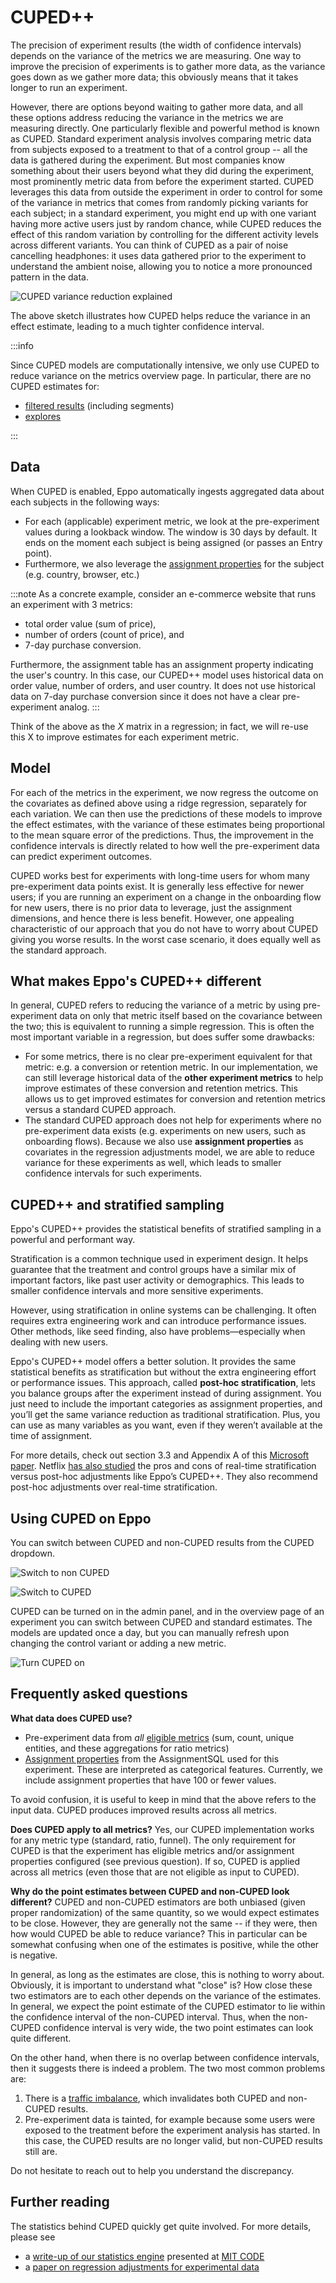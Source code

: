 # CUPED++

The precision of experiment results (the width of confidence intervals) depends on the variance of the metrics we are measuring. One way to improve the precision of experiments is to gather more data, as the variance goes down as we gather more data; this obviously means that it takes longer to run an experiment.

However, there are options beyond waiting to gather more data, and all these options address reducing the variance in the metrics we are measuring directly. One particularly flexible and powerful method is known as CUPED. Standard experiment analysis involves comparing metric data from subjects exposed to a treatment to that of a control group -- all the data is gathered during the experiment. But most companies know something about their users beyond what they did during the experiment, most prominently metric data from before the experiment started. CUPED leverages this data from outside the experiment in order to control for some of the variance in metrics that comes from randomly picking variants for each subject; in a standard experiment, you might end up with one variant having more active users just by random chance, while CUPED reduces the effect of this random variation by controlling for the different activity levels across different variants. You can think of CUPED as a pair of noise cancelling headphones: it uses data gathered prior to the experiment to understand the ambient noise, allowing you to notice a more pronounced pattern in the data.

![CUPED variance reduction explained](/img/measuring-experiments/cuped-variance-plot.png)

The above sketch illustrates how CUPED helps reduce the variance in an effect estimate, leading to a much tighter confidence interval.

:::info

Since CUPED models are computationally intensive, we only use CUPED to reduce variance on the metrics overview page. In particular, there are no CUPED estimates for:

- [filtered results](https://docs.geteppo.com/experiment-analysis/deep-dive/segments/) (including segments)
- [explores](https://docs.geteppo.com/experiment-analysis/deep-dive/explores)

:::

## Data

When CUPED is enabled, Eppo automatically ingests aggregated data about each subjects in the following ways:

- For each (applicable) experiment metric, we look at the pre-experiment values during a lookback window. The window is 30 days by default. It ends on the moment each subject is being assigned (or passes an Entry point).
- Furthermore, we also leverage the [assignment properties](/data-management/definitions/properties) for the subject (e.g. country, browser, etc.)

:::note
As a concrete example, consider an e-commerce website that runs an experiment with 3 metrics:

- total order value (sum of price),
- number of orders (count of price), and
- 7-day purchase conversion.

Furthermore, the assignment table has an assignment property indicating the user's country. In this case, our CUPED++ model uses historical data on order value, number of orders, and user country. It does not use historical data on 7-day purchase conversion since it does not have a clear pre-experiment analog.
:::

Think of the above as the $X$ matrix in a regression; in fact, we will re-use this X to improve estimates for each experiment metric.

## Model

For each of the metrics in the experiment, we now regress the outcome on the covariates as defined above using a ridge regression, separately for each variation.
We can then use the predictions of these models to improve the effect estimates, with the variance of these estimates being proportional to the mean square error of the predictions.
Thus, the improvement in the confidence intervals is directly related to how well the pre-experiment data can predict experiment outcomes.

CUPED works best for experiments with long-time users for whom many pre-experiment data points exist. It is generally less effective for newer users; if you are running an experiment on a change in the onboarding flow for new users, there is no prior data to leverage, just the assignment dimensions, and hence there is less benefit. However, one appealing characteristic of our approach that you do not have to worry about CUPED giving you worse results. In the worst case scenario, it does equally well as the standard approach.

## What makes Eppo's CUPED++ different

In general, CUPED refers to reducing the variance of a metric by using pre-experiment data on only that metric itself based on the covariance between the two; this is equivalent to running a simple regression.
This is often the most important variable in a regression, but does suffer some drawbacks:

- For some metrics, there is no clear pre-experiment equivalent for that metric: e.g. a conversion or retention metric.
  In our implementation, we can still leverage historical data of the **other experiment metrics** to help improve estimates of these conversion and retention metrics.
  This allows us to get improved estimates for conversion and retention metrics versus a standard CUPED approach.
- The standard CUPED approach does not help for experiments where no pre-experiment data exists (e.g. experiments on new users, such as onboarding flows).
  Because we also use **assignment properties** as covariates in the regression adjustments model, we are able to reduce variance for these experiments as well, which leads to smaller confidence intervals for such experiments.

## CUPED++ and stratified sampling

Eppo's CUPED++ provides the statistical benefits of stratified sampling in a powerful and performant way.

Stratification is a common technique used in experiment design. It helps guarantee that the treatment and control groups have a similar mix of important factors, like past user activity or demographics. This leads to smaller confidence intervals and more sensitive experiments.

However, using stratification in online systems can be challenging. It often requires extra engineering work and can introduce performance issues. Other methods, like seed finding, also have problems—especially when dealing with new users.

Eppo's CUPED++ model offers a better solution. It provides the same statistical benefits as stratification but without the extra engineering effort or performance issues. This approach, called **post-hoc stratification**, lets you balance groups after the experiment instead of during assignment. You just need to include the important categories as assignment properties, and you’ll get the same variance reduction as traditional stratification. Plus, you can use as many variables as you want, even if they weren’t available at the time of assignment.

For more details, check out section 3.3 and Appendix A of this [Microsoft paper](https://exp-platform.com/Documents/2013-02-CUPED-ImprovingSensitivityOfControlledExperiments.pdf). Netflix [has also studied](https://www.kdd.org/kdd2016/papers/files/adp0945-xieA.pdf) the pros and cons of real-time stratification versus post-hoc adjustments like Eppo’s CUPED++. They also recommend post-hoc adjustments over real-time stratification.

## Using CUPED on Eppo

You can switch between CUPED and non-CUPED results from the CUPED dropdown.

![Switch to non CUPED](/img/measuring-experiments/cuped-switch-to-non-cuped.png)

![Switch to CUPED](/img/measuring-experiments/cuped-switch-to-cuped.png)

CUPED can be turned on in the admin panel, and in the overview page of an experiment you can switch between CUPED and standard estimates. The models are updated once a day, but you can manually refresh upon changing the control variant or adding a new metric.

![Turn CUPED on](/img/measuring-experiments/cuped-turn-on-cuped.png)

## Frequently asked questions

**What data does CUPED use?**
- Pre-experiment data from _all_ [eligible metrics](/data-management/metrics/simple-metric#metric-aggregation-types) (sum, count, unique entities, and these aggregations for ratio metrics)
- [Assignment properties](/data-management/definitions/properties#assignment-properties) from the AssignmentSQL used for this experiment. These are interpreted as categorical features. Currently, we include assignment properties that have 100 or fewer values.

To avoid confusion, it is useful to keep in mind that the above refers to the input data. CUPED produces improved results across all metrics.

**Does CUPED apply to all metrics?**
Yes, our CUPED implementation works for any metric type (standard, ratio, funnel). The only requirement for CUPED is that the experiment has eligible metrics and/or assignment properties configured (see previous question). If so, CUPED is applied across all metrics (even those that are not eligible as input to CUPED).

**Why do the point estimates between CUPED and non-CUPED look different?**
CUPED and non-CUPED estimators are both unbiased (given proper randomization) of the same quantity, so we would expect estimates to be close.
However, they are generally not the same -- if they were, then how would CUPED be able to reduce variance?
This in particular can be somewhat confusing when one of the estimates is positive, while the other is negative.

In general, as long as the estimates are close, this is nothing to worry about.
Obviously, it is important to understand what "close" is?
How close these two estimators are to each other depends on the variance of the estimates.
In general, we expect the point estimate of the CUPED estimator to lie within the confidence interval of the non-CUPED interval.
Thus, when the non-CUPED confidence interval is very wide, the two point estimates can look quite different.

On the other hand, when there is no overlap between confidence intervals, then it suggests there is indeed a problem.
The two most common problems are:

1. There is a [traffic imbalance](/experiment-analysis/diagnostics#traffic-diagnostics), which invalidates both CUPED and non-CUPED results.
2. Pre-experiment data is tainted, for example because some users were exposed to the treatment before the experiment analysis has started.
  In this case, the CUPED results are no longer valid, but non-CUPED results still are.

Do not hesitate to reach out to help you understand the discrepancy.


## Further reading

The statistics behind CUPED quickly get quite involved. For more details, please see

- a [write-up of our statistics engine](https://www.geteppo.com/assets/pdf/code-2022-ci-pdf) presented at [MIT CODE](https://ide.mit.edu/events/2022-conference-on-digital-experimentation-mit-codemit/)
- a [paper on regression adjustments for experimental data](https://projecteuclid.org/journals/annals-of-applied-statistics/volume-7/issue-1/Agnostic-notes-on-regression-adjustments-to-experimental-data--Reexamining/10.1214/12-AOAS583.full)
